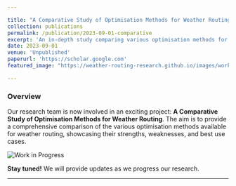 ```yaml
---

title: "A Comparative Study of Optimisation Methods for Weather Routing"
collection: publications
permalink: /publication/2023-09-01-comparative
excerpt: 'An in-depth study comparing various optimisation methods for weather routing is underway.'
date: 2023-09-01
venue: 'Unpublished'
paperurl: 'https://scholar.google.com'
featured_image: "https://weather-routing-research.github.io/images/work-in-progress.jpg"

---
```


### Overview

Our research team is now involved in an exciting project: **A Comparative Study of Optimisation Methods for Weather Routing**. The aim is to provide a comprehensive comparison of the various optimisation methods available for weather routing, showcasing their strengths, weaknesses, and best use cases.

![Work in Progress](https://weather-routing-research.github.io/images/work-in-progress.jpg)

**Stay tuned!** We will provide updates as we progress our research.

---
